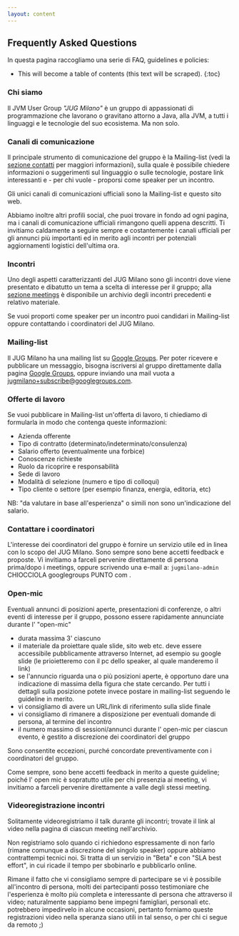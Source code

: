 ```yaml
---
layout: content
---
```


<div id="main" class="inner">
	<section class="clearfix">
		<h2> Frequently Asked Questions </h2>
	</section>
</div>

In questa pagina raccogliamo una serie di FAQ, guidelines e policies:
* This will become a table of contents (this text will be scraped).
{:toc}

<!---
Usiamo le "sezioni" di Markdown affinché ogni "titolo" corrisponda anche ad un ID nel html renderizzato, in modo da poterlo linkare come #titolo .
-->

### Chi siamo ###

Il JVM User Group _"JUG Milano"_ è un gruppo di appassionati di programmazione che lavorano o gravitano attorno a Java, alla JVM, a tutti i linguaggi e le tecnologie del suo ecosistema. Ma non solo.

### Canali di comunicazione ###

Il principale strumento di comunicazione del gruppo è la Mailing-list (vedi la <a href="index#contact">sezione contatti</a> per maggiori informazioni), sulla quale è possibile chiedere informazioni o suggerimenti sul linguaggio o sulle tecnologie, postare link interessanti e - per chi vuole - proporsi come speaker per un incontro.

Gli unici canali di comunicazioni ufficiali sono la Mailing-list e questo sito web.

Abbiamo inoltre altri profili social, che puoi trovare in fondo ad ogni pagina, ma i canali di comunicazione ufficiali rimangono quelli appena descritti. Ti invitiamo caldamente a seguire sempre e costantemente i canali ufficiali per gli annunci più importanti ed in merito agli incontri per potenziali aggiornamenti logistici dell'ultima ora.

### Incontri ###

Uno degli aspetti caratterizzanti del JUG Milano sono gli incontri dove viene presentato e dibatutto un tema a scelta di interesse per il gruppo; alla <a href="meetings">sezione meetings</a> è disponibile un archivio degli incontri precedenti e relativo materiale.

Se vuoi proporti come speaker per un incontro puoi candidari in Mailing-list oppure contattando i coordinatori del JUG Milano.

### Mailing-list ###

Il JUG Milano ha una mailing list su <a href="https://groups.google.com/forum/#!forum/jugmilano" target="_blank">Google Groups</a>. Per poter ricevere e pubblicare un messaggio, bisogna iscriversi al gruppo direttamente dalla pagina <a href="https://groups.google.com/forum/#!forum/jugmilano" target="_blank">Google Groups</a>, oppure inviando una mail vuota a <a href="mailto:jugmilano+subscribe@googlegroups.com">jugmilano+subscribe@googlegroups.com</a>.

### Offerte di lavoro ###

Se vuoi pubblicare in Mailing-list un'offerta di lavoro, ti chiediamo di formularla in modo che contenga queste informazioni:

- Azienda offerente
- Tipo di contratto (determinato/indeterminato/consulenza)
- Salario offerto (eventualmente una forbice)
- Conoscenze richieste
- Ruolo da ricoprire e responsabilità
- Sede di lavoro
- Modalità di selezione (numero e tipo di colloqui)
- Tipo cliente o settore (per esempio finanza, energia, editoria, etc)

NB: "da valutare in base all'esperienza" o simili non sono un'indicazione del salario.

### Contattare i coordinatori ###

L'interesse dei coordinatori del gruppo è fornire un servizio utile ed in linea con lo scopo del JUG Milano. Sono sempre sono bene accetti feedback e proposte. Vi invitiamo a farceli pervenire direttamente di persona prima/dopo i meetings, oppure scrivendo una e-mail a: `jugmilano-admin` CHIOCCIOLA googlegroups PUNTO com .

### Open-mic ###

Eventuali annunci di posizioni aperte, presentazioni di conferenze, o altri eventi di interesse per il gruppo, possono essere rapidamente annunciate durante l' "open-mic"

- durata massima 3' ciascuno
- il materiale da proiettare quale slide, sito web etc. deve essere accessibile pubblicamente attraverso Internet, ad esempio su google slide (le prioietteremo con il pc dello speaker, al quale manderemo il link)
- se l'annuncio riguarda una o più posizioni aperte, è opportuno dare una indicazione di massima della figura che state cercando. Per tutti i dettagli sulla posizione potete invece postare in mailing-list seguendo le guideline in merito.
- vi consigliamo di avere un URL/link di riferimento sulla slide finale
- vi consigliamo di rimanere a disposizione per eventuali domande di persona, al termine del incontro
- il numero massimo di sessioni/annunci durante l' open-mic per ciascun evento, è gestito a discrezione dei coordinatori del gruppo

Sono consentite eccezioni, purché concordate preventivamente con i coordinatori del gruppo.

Come sempre, sono bene accetti feedback in merito a queste guideline; poiché l' open mic è sopratutto utile per chi presenzia ai meeting, vi invitiamo a farceli pervenire direttamente a valle degli stessi meeting.

### Videoregistrazione incontri ###

Solitamente videoregistriamo il talk durante gli incontri; trovate il link al video	nella pagina di ciascun meeting nell'archivio.

Non registriamo solo quando ci richiedono espressamente di non farlo (rimane comunque a discrezione del singolo speaker) oppure abbiamo contrattempi tecnici noi. Si tratta di un servizio in "Beta" e con "SLA best effort", in cui ricade il tempo per sbobinarlo e pubblicarlo online.

Rimane il fatto che vi consigliamo sempre di partecipare se vi è possibile all'incontro di persona, molti dei partecipanti posso testimoniare che l'esperienza è molto più completa e interessante di persona che attraverso il video; naturalmente sappiamo bene impegni famigliari, personali etc. potrebbero impedirvelo in alcune occasioni, pertanto forniamo queste registrazioni video nella speranza siano utili in tal senso, o per chi ci segue da remoto ;)
